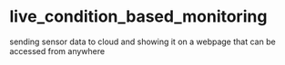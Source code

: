 # live_condition_based_monitoring
sending sensor data to cloud and showing it on a webpage that can be accessed from anywhere 
